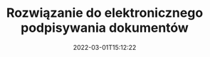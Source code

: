 ---
############################# Static ############################
layout: "product"
date: 2022-03-01T15:12:22
draft: false
#operation: 
#signaturetype: 
#fileformat: 
#productName: Java
lang: pl
#productCode: java
#otherformats: 
#breadcrumb: Put  signature on  for Java
product: "Signature"
product_tag: "signature"

############################# Head ############################
head_title: ".NET, Java, interfejsy API w chmurze i aplikacje do podpisywania dokumentów online"
head_description: "Uzyskaj kompleksowe rozwiązanie do podpisu elektronicznego dokumentów dla aplikacji .NET, Java i opartych na chmurze. Podpisuj online popularne formaty dokumentów za pomocą prostej funkcji przeciągania i upuszczania"

############################# Header ############################
title: "Rozwiązanie do elektronicznego podpisywania dokumentów"
description: "Podpisuj cyfrowe dokumenty i obrazy na dowolnej platformie, korzystając z naszych elastycznych interfejsów API i rozwiązań opartych na aplikacjach dla programistów i użytkowników końcowych."

############################# APIs ###############################
apis:
  enable: true

  api:
    # api loop
    - title: "Dołączone interfejsy API GroupDocs.Signature zawierające wysoki kod"
      link: "/signature/"
      label: "Zobacz wszystkie interfejsy API High Code"
      api_product:
        # api_product loop
        - link: "/signature/net/"
          img_alt: "GroupDocs.Signature for .NET"
          image: "https://www.groupdocs.cloud/templates/groupdocs/images/product-logos/groupdocs-signature-net.png"
          product: "GroupDocs.Signature for"
          platform: ".NET"
          content: "Natywne API .NET do dodawania, wyszukiwania i weryfikowania najpopularniejszych typów podpisów cyfrowych w Microsoft Office, PDF, obrazach i różnych innych formatach w aplikacjach .NET."

        # api_product loop
        - link: "/signature/java/"
          img_alt: "GroupDocs.Signature for Java"
          image: "https://www.groupdocs.cloud/templates/groupdocs/images/product-logos/groupdocs-signature-java.png"
          product: "GroupDocs.Signature for"
          platform: "Java"
          content: "Zwiększ możliwości aplikacji Java dzięki funkcjom podpisu elektronicznego w celu cyfrowego podpisywania szerokiej gamy dokumentów i obrazów w dowolnym systemie operacyjnym z zainstalowanym pakietem JDK."

    # api loop
    - title: "Zawiera niskokodowe interfejsy API GroupDocs.Signature"
      link: "https://products.groupdocs.cloud/signature"
      label: "Wyświetl wszystkie interfejsy API z niskim kodem"
      api_product:
        # api_product loop
        - link: "https://products.groupdocs.cloud/signature/curl"
          img_alt: "GroupDocs.Signature Cloud for cURL"
          image: "https://www.groupdocs.cloud/templates/groupdocscloud/images/sdk/272x272/groupdocs_signature-for-curl.png"
          product: "GroupDocs.Signature"
          platform: "Cloud for cURL"
          content: "Współpracuj z API podpisów dokumentów cURL RESTful, aby dodawać i manipulować różnymi typami podpisów we wszystkich popularnych formatach dokumentów, w tym PDF, Word, Excel i obrazy."

        # api_product loop
        - link: "https://products.groupdocs.cloud/signature/net"
          img_alt: "GroupDocs.Signature Cloud SDK for .NET"
          image: "https://www.groupdocs.cloud/templates/groupdocscloud/images/sdk/272x272/groupdocs_signature-for-net.png"
          product: "GroupDocs.Signature"
          platform: "Cloud SDK for .NET"
          content: "Z łatwością korzystaj z interfejsu API RESTful podpisu elektronicznego z pakietem .NET SDK do zarządzania podpisami cyfrowymi w wielu formatach dokumentów w aplikacjach .NET."

        # api_product loop
        - link: "https://products.groupdocs.cloud/signature/java"
          img_alt: "GroupDocs.Signature Cloud SDK for Java"
          image: "https://www.groupdocs.cloud/templates/groupdocscloud/images/sdk/272x272/groupdocs_signature-for-java.png"
          product: "GroupDocs.Signature"
          platform: "Cloud SDK for Java"
          content: "Zaimplementuj zaawansowane funkcje podpisywania dokumentów w swoich aplikacjach Java za pomocą specjalnie zaprojektowanego zestawu SDK do podpisów dokumentów dla języka Java."

    # api loop
    - title: "GroupDocs.Signature Brak aplikacji kodujących"
      link: "https://products.groupdocs.app/signature"
      label: "Wyświetl wszystkie aplikacje bez kodu"
      api_product:
        # api_product loop
        - link: "https://products.groupdocs.app/signature/total"
          img_alt: "GroupDocs.Signature Total"
          image: "https://www.aspose.cloud/templates/asposeapp/images/products/logo/aspose_signature-app.png"
          product: "GroupDocs.Signature"
          platform: "Total"
          content: "Podpisuj pliki Microsoft Word, Excel, PowerPoint, Visio i PDF tekstem, obrazem, kodem kreskowym lub kodem QR."

        # api_product loop
        - link: "https://products.groupdocs.app/signature/docx"
          img_alt: "GroupDocs.Signature DOCX"
          image: "https://www.aspose.cloud/templates/groupdocsapp/images/products/logo/groupdocs_words-app.png"
          product: "GroupDocs.Signature"
          platform: "DOCX"
          content: "Podpisuj cyfrowo dokumenty programu Word online za darmo bezpośrednio z przeglądarki."

        # api_product loop
        - link: "https://products.groupdocs.app/signature/pdf"
          img_alt: "GroupDocs.Signature PDF"
          image: "https://www.aspose.cloud/templates/groupdocsapp/images/products/logo/groupdocs_pdf-app.png"
          product: "GroupDocs.Signature"
          platform: "PDF"
          content: "Podpisuj elektronicznie pliki PDF za pomocą tekstu, obrazu lub kodu kreskowego z poziomu dowolnej przeglądarki internetowej."

############################# Back to top ###############################
back_to_top:
  enable: true
---